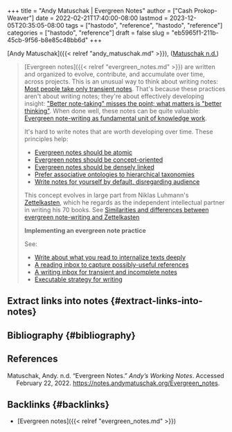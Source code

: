 +++
title = "Andy Matuschak | Evergreen Notes"
author = ["Cash Prokop-Weaver"]
date = 2022-02-21T17:40:00-08:00
lastmod = 2023-12-05T20:35:05-08:00
tags = ["hastodo", "reference", "hastodo", "reference"]
categories = ["hastodo", "reference"]
draft = false
slug = "eb5965f1-211b-45cb-9f56-b8e85c48bb6d"
+++

[Andy Matuschak]({{< relref "andy_matuschak.md" >}}), (<a href="#citeproc_bib_item_1">Matuschak n.d.</a>)

> [Evergreen notes]({{< relref "evergreen_notes.md" >}}) are written and organized to evolve, contribute, and accumulate over time, across projects. This is an unusual way to think about writing notes: [Most people take only transient notes](https://notes.andymatuschak.org/z2ZAGQBHuJ2u9WrtAQHAEHcCZTtqpsGkAsrD1). That's because these practices aren't about writing notes; they're about effectively developing insight: ["Better note-taking" misses the point; what matters is "better thinking"](https://notes.andymatuschak.org/z7kEFe6NfUSgtaDuUjST1oczKKzQQeQWk4Dbc). When done well, these notes can be quite valuable: [Evergreen note-writing as fundamental unit of knowledge work](https://notes.andymatuschak.org/z3SjnvsB5aR2ddsycyXofbYR7fCxo7RmKW2be).
>
> It's hard to write notes that are worth developing over time. These principles help:
>
> -   [Evergreen notes should be atomic](https://notes.andymatuschak.org/z4Rrmh17vMBbauEGnFPTZSK3UmdsGExLRfZz1)
> -   [Evergreen notes should be concept-oriented](https://notes.andymatuschak.org/z6bci25mVUBNFdVWSrQNKr6u7AZ1jFzfTVbMF)
> -   [Evergreen notes should be densely linked](https://notes.andymatuschak.org/z2HUE4ABbQjUNjrNemvkTCsLa1LPDRuwh1tXC)
> -   [Prefer associative ontologies to hierarchical taxonomies](https://notes.andymatuschak.org/z29hLZHiVt7W2uss2uMpSZquAX5T6vaeSF6Cy)
> -   [Write notes for yourself by default, disregarding audience](https://notes.andymatuschak.org/z8AfCaQJdp852orumhXPxHb3r278FHA9xZN8J)
>
> This concept evolves in large part from Niklas Luhmann's [Zettelkasten](https://notes.andymatuschak.org/z2QvtE9w5zs49x7WUeG8Ut1vywHDLiG2Wkm9p), which he regards as the independent intellectual partner in writing his 70 books. See [Similarities and differences between evergreen note-writing and Zettelkasten](https://notes.andymatuschak.org/z4AX7pHAu5uUfmrq4K4zig9x8jmmF62XgaMXm)
>
> **Implementing an evergreen note practice**
>
> See:
>
> -   [Write about what you read to internalize texts deeply](https://notes.andymatuschak.org/zg3fYweZpbHeBTpcYke5mF4ZfrJutYcQEtFo)
> -   [A reading inbox to capture possibly-useful references](https://notes.andymatuschak.org/z3N113rxPFreW9xUkLkUFomr2LUqfXbdCo3M)
> -   [A writing inbox for transient and incomplete notes](https://notes.andymatuschak.org/z5aJUJcSbxuQxzHr2YvaY4cX5TuvLQT7r27Dz)
> -   [Executable strategy for writing](https://notes.andymatuschak.org/z3PBVkZ2SvsAgFXkjHsycBeyS6Cw1QXf7kcD8)


## Extract links into notes {#extract-links-into-notes}


## Bibliography {#bibliography}

## References

<style>.csl-entry{text-indent: -1.5em; margin-left: 1.5em;}</style><div class="csl-bib-body">
  <div class="csl-entry"><a id="citeproc_bib_item_1"></a>Matuschak, Andy. n.d. “Evergreen Notes.” <i>Andy’s Working Notes</i>. Accessed February 22, 2022. <a href="https://notes.andymatuschak.org/Evergreen_notes">https://notes.andymatuschak.org/Evergreen_notes</a>.</div>
</div>


## Backlinks {#backlinks}

-   [Evergreen notes]({{< relref "evergreen_notes.md" >}})
